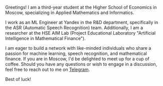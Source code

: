 Greetings! I am a third-year student at the Higher School of Economics in Moscow, specializing in Applied Mathematics and Informatics. 

I work as an ML Engineer at Yandex in the R&D department, specifically in the ASR (Automatic Speech Recognition) team. Additionally, I am a researcher at the HSE AIM Lab (Project Educational Laboratory "Artificial Intelligence in Mathematical Finance").

I am eager to build a network with like-minded individuals who share a passion for machine learning, speech recognition, and mathematical finance. If you are in Moscow, I'd be delighted to meet up for a cup of coffee. Should you have any questions or wish to engage in a discussion, feel free to reach out to me on [Telegram](t.me/Mellodizzz).

Best of luck!